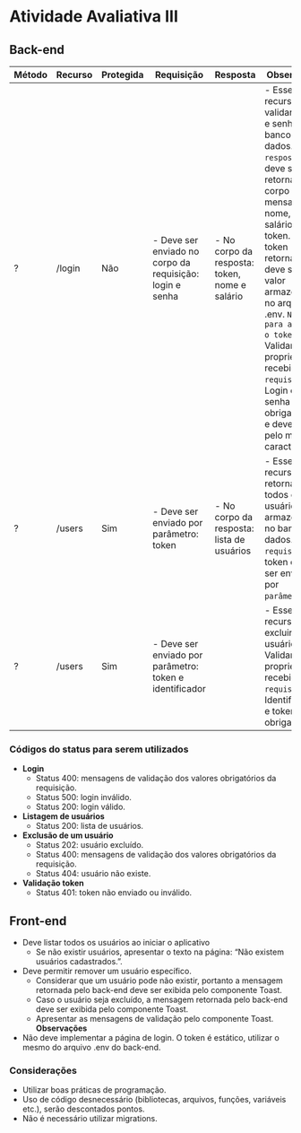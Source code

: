 # Atividade Avaliativa III
## Back-end


| Método | Recurso | Protegida | Requisição                                               | Resposta                                      | Observação                                                                                                                                                                                                                                                                                                                                                               |
|--------|---------|-----------|----------------------------------------------------------|-----------------------------------------------|--------------------------------------------------------------------------------------------------------------------------------------------------------------------------------------------------------------------------------------------------------------------------------------------------------------------------------------------------------------------------|
| ?      | /login  | Não       | - Deve ser enviado no corpo da requisição: login e senha | - No corpo da resposta: token, nome e salário | - Esse recurso deve validar login e senha no banco de dados. - Na `resposta`, deve ser retornado no corpo da mensagem o nome, o salário e o token. O token retornado deve ser o valor armazenado no arquivo .env. `Não é para assinar o token.` - Validar as propriedades recebidas na `requisição`. Login e senha são obrigatórios e devem ter pelo menos 3 caracteres. |
| ?      | /users  | Sim       | - Deve ser enviado por parâmetro: token                  | - No corpo da resposta: lista de usuários     | - Esse recurso deve retornar todos os usuários armazenados no banco de dados. - Na `requisição`, o token deve ser enviado por `parâmetro`.                                                                                                                                                                                                                               |
| ?      | /users  | Sim       | - Deve ser enviado por parâmetro: token e identificador  |                                               | - Esse recurso deve excluir um usuário. - Validar as propriedades recebidas na `requisição`. Identificador e token são obrigatórios.                                                                                                                                                                                                                                     |


### Códigos do status para serem utilizados
* **Login**
    * Status 400: mensagens de validação dos valores obrigatórios da requisição.
    * Status 500: login inválido.
    * Status 200: login válido.
* **Listagem de usuários**
    * Status 200: lista de usuários.
* **Exclusão de um usuário**
    * Status 202: usuário excluído.
    * Status 400: mensagens de validação dos valores obrigatórios da requisição.
    * Status 404: usuário não existe.
* **Validação token**
    * Status 401: token não enviado ou inválido.

## Front-end
* Deve listar todos os usuários ao iniciar o aplicativo
    * Se não existir usuários, apresentar o texto na página: “Não existem usuários cadastrados.”.
* Deve permitir remover um usuário específico.
    * Considerar que um usuário pode não existir, portanto a mensagem retornada pelo back-end deve ser exibida pelo componente Toast.
    * Caso o usuário seja excluído, a mensagem retornada pelo back-end deve ser exibida pelo componente Toast.
    * Apresentar as mensagens de validação pelo componente Toast.
**Observações**
* Não deve implementar a página de login. O token é estático, utilizar o mesmo do arquivo .env do back-end.

### Considerações
* Utilizar boas práticas de programação.
* Uso de código desnecessário (bibliotecas, arquivos, funções, variáveis etc.), serão descontados pontos.
* Não é necessário utilizar migrations.